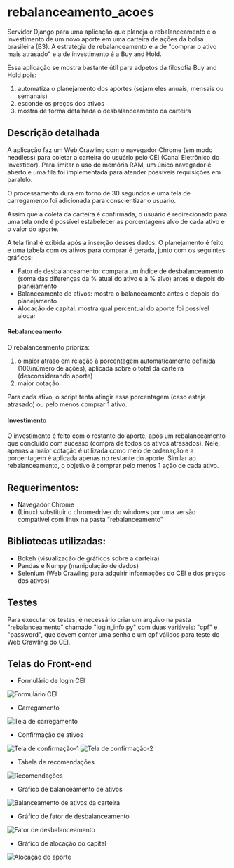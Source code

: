 # rebalanceamento_acoes
Servidor Django para uma aplicação que planeja o rebalanceamento e o investimento de um novo aporte em uma carteira de ações da bolsa brasileira (B3). A estratégia de rebalanceamento é a de "comprar o ativo mais atrasado" e a de investimento é a Buy and Hold.

Essa aplicação se mostra bastante útil para adpetos da filosofia Buy and Hold pois:
1. automatiza o planejamento dos aportes (sejam eles anuais, mensais ou semanais)
2. esconde os preços dos ativos
3. mostra de forma detalhada o desbalanceamento da carteira

## Descrição detalhada
A aplicação faz um Web Crawling com o navegador Chrome (em modo headless) para coletar a carteira do usuário pelo CEI (Canal Eletrônico do Investidor). 
Para limitar o uso de memória RAM, um único navegador é aberto e uma fila foi implementada para atender possíveis requisições em paralelo.

O processamento dura em torno de 30 segundos e uma tela de carregamento foi adicionada para conscientizar o usuário.

Assim que a coleta da carteira é confirmada, o usuário é redirecionado para uma tela onde é possível estabelecer as porcentagens alvo de cada ativo e o valor do aporte.

A tela final é exibida após a inserção desses dados. O planejamento é feito e uma tabela com os ativos para comprar é gerada, junto com os seguintes gráficos:
* Fator de desbalanceamento: compara um índice de desbalanceamento (soma das diferenças da % atual do ativo e a % alvo) antes e depois do planejamento
* Balanceamento de ativos: mostra o balanceamento antes e depois do planejamento
* Alocação de capital: mostra qual percentual do aporte foi possível alocar

#### Rebalanceamento
O rebalanceamento prioriza:
1. o maior atraso em relação à porcentagem automaticamente definida (100/número de ações), aplicada sobre o total da carteira (desconsiderando aporte) 
2. maior cotação

Para cada ativo, o script tenta atingir essa porcentagem (caso esteja atrasado) ou pelo menos comprar 1 ativo.

#### Investimento
O investimento é feito com o restante do aporte, após um rebalanceamento que concluído com sucesso (compra de todos os ativos atrasados).
Nele, apenas a maior cotação é utilizada como meio de ordenação e a porcentagem é aplicada apenas no restante do aporte.
Similar ao rebalanceamento, o objetivo é comprar pelo menos 1 ação de cada ativo.


## Requerimentos:
* Navegador Chrome 
* (Linux) substituir o chromedriver do windows por uma versão compatível com linux na pasta "rebalanceamento"

## Bibliotecas utilizadas: 
* Bokeh (visualização de gráficos sobre a carteira)
* Pandas e Numpy (manipulação de dados) 
* Selenium (Web Crawling para adquirir informações do CEI e dos preços dos ativos)

## Testes
Para executar os testes, é necessário criar um arquivo na pasta "rebalanceamento" chamado "login_info.py" com duas variáveis: "cpf" e "password", que devem conter uma senha e um cpf válidos para teste do Web Crawling do CEI.

## Telas do Front-end
* Formulário de login CEI

![Formulário CEI](imgs/login.JPG)

* Carregamento 

![Tela de carregamento](imgs/loading.JPG)

* Confirmação de ativos

![Tela de confirmação-1](imgs/confirm1.JPG)
![Tela de confirmação-2](imgs/confirm2.JPG)

* Tabela de recomendações

![Recomendações](imgs/recomendacao.JPG)

* Gráfico de balanceamento de ativos

![Balanceamento de ativos da carteira](imgs/carteira.JPG)

* Gráfico de fator de desbalanceamento

![Fator de desbalanceamento](imgs/fator.JPG)

* Gráfico de alocação do capital

![Alocação do aporte](imgs/alocacao.JPG)
